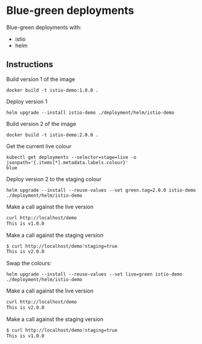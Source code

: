 # Blue-green deployments

Blue-green deployments with:

- istio
- helm

## Instructions

Build version 1 of the image

```
docker build -t istio-demo:1.0.0 .
```

Deploy version 1

```
helm upgrade --install istio-demo ./deployment/helm/istio-demo
```

Build version 2 of the image

```
docker build -t istio-demo:2.0.0 .
```

Get the current live colour

```
kubectl get deployments --selector=stage=live -o jsonpath='{.items[*].metadata.labels.colour}'
blue
```

Deploy version 2 to the staging colour

```
helm upgrade --install --reuse-values --set green.tag=2.0.0 istio-demo ./deployment/helm/istio-demo
```

Make a call against the live version

```bash
curl http://localhost/demo
This is v1.0.0
```

Make a call against the staging version

```bash
$ curl http://localhost/demo?staging=true
This is v2.0.0
```

Swap the colours:

```
helm upgrade --install --reuse-values --set live=green istio-demo ./deployment/helm/istio-demo
```

Make a call against the live version

```bash
curl http://localhost/demo
This is v2.0.0
```

Make a call against the staging version

```bash
$ curl http://localhost/demo?staging=true
This is v1.0.0
```
